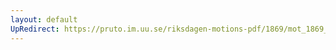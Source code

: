 ```yaml
---
layout: default
UpRedirect: https://pruto.im.uu.se/riksdagen-motions-pdf/1869/mot_1869__ak__179/mot_1869__ak__179-001.pdf
---
```

